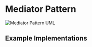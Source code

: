# Mediator Pattern

![Mediator Pattern UML](observer-design-pattern.png)

## Example Implementations
